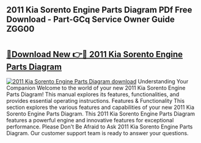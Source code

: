 ## 2011 Kia Sorento Engine Parts Diagram PDf Free Download - Part-GCq Service Owner Guide ZGG00

# <h2><a href="http://dfifq4.blite.top/?on=2011+Kia+Sorento+Engine+Parts+Diagram">🔗Download New 👉🔴 2011 Kia Sorento Engine Parts Diagram</a></h2>

[![2011 Kia Sorento Engine Parts Diagram download](https://i.imgur.com/lujVjoI.png)](http://dfifq4.blite.top/?on=2011+Kia+Sorento+Engine+Parts+Diagram)
Understanding Your Companion Welcome to the world of your new 2011 Kia Sorento Engine Parts Diagram! This manual explores its features, functionalities, and provides essential operating instructions. Features & Functionality This section explores the various features and capabilities of your new 2011 Kia Sorento Engine Parts Diagram. This 2011 Kia Sorento Engine Parts Diagram features a powerful engine and innovative features for exceptional performance. Please Don't Be Afraid to Ask 2011 Kia Sorento Engine Parts Diagram. Our customer support team is ready to answer your questions.
